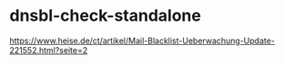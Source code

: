 # dnsbl-check-standalone

https://www.heise.de/ct/artikel/Mail-Blacklist-Ueberwachung-Update-221552.html?seite=2
